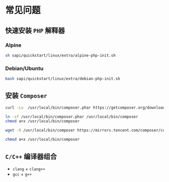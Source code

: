 # 常见问题

## 快速安装 `PHP` 解释器

### Alpine

```bash
sh sapi/quickstart/linux/extra/alpine-php-init.sh
```

### Debian/Ubuntu

```bash
bash sapi/quickstart/linux/extra/debian-php-init.sh
```

## 安装 `Composer`

```bash
curl -Lo  /usr/local/bin/composer.phar https://getcomposer.org/download/latest-stable/composer.phar

ln -sf /usr/local/bin/composer.phar /usr/local/bin/composer
chmod a+x /usr/local/bin/composer

wget -O /usr/local/bin/composer https://mirrors.tencent.com/composer/composer.phar

chmod a+x /usr/local/bin/composer

```

## `C/C++` 编译器组合

- `clang` + `clang++`
- `gcc` + `g++`

